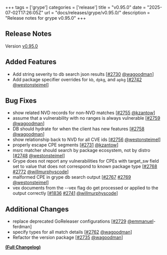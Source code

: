 +++
tags = ['grype']
categories = ['release']
title = "v0.95.0"
date = "2025-07-02T17:26:05Z"
url = "docs/releases/grype/v0.95.0/"
description = "Release notes for grype v0.95.0"
+++

## Release Notes

Version [v0.95.0](https://github.com/anchore/grype/releases/tag/v0.95.0)

## Added Features

- Add string severity to db search json results [[#2730](https://github.com/anchore/grype/pull/2730) [@wagoodman](https://github.com/wagoodman)]
- Add package specifier overrides for `kb`, `dpkg`, and `apkg` [[#2742](https://github.com/anchore/grype/pull/2742) [@westonsteimel](https://github.com/westonsteimel)]

## Bug Fixes

- show related NVD records for non-NVD matches [[#2755](https://github.com/anchore/grype/pull/2755) [@kzantow](https://github.com/kzantow)]
- assume that a vulnerability with no ranges is always vulnerable [[#2759](https://github.com/anchore/grype/pull/2759) [@wagoodman](https://github.com/wagoodman)]
- DB should hydrate for when the client has new features [[#2758](https://github.com/anchore/grype/pull/2758) [@wagoodman](https://github.com/wagoodman)]
- show relationship back to NVD for all CVE ids [[#2756](https://github.com/anchore/grype/pull/2756) [@westonsteimel](https://github.com/westonsteimel)]
- properly escape CPE segments [[#2731](https://github.com/anchore/grype/pull/2731) [@kzantow](https://github.com/kzantow)]
- msrc matcher should search by package ecosystem, not by distro [[#2748](https://github.com/anchore/grype/pull/2748) [@westonsteimel](https://github.com/westonsteimel)]
- Grype does not report any vulnerabilities for CPEs with target_sw field set to value that does not correspond to known package type [[#2768](https://github.com/anchore/grype/issues/2768) [#2772](https://github.com/anchore/grype/pull/2772) [@willmurphyscode](https://github.com/willmurphyscode)]
- malformed CPE in grype db search output [[#2767](https://github.com/anchore/grype/issues/2767) [#2769](https://github.com/anchore/grype/pull/2769) [@westonsteimel](https://github.com/westonsteimel)]
- vex documents from the --vex flag do get processed or applied to the output correctly [[#1836](https://github.com/anchore/grype/issues/1836) [#2741](https://github.com/anchore/grype/pull/2741) [@willmurphyscode](https://github.com/willmurphyscode)]

## Additional Changes

- replace deprecated GoReleaser configurations [[#2729](https://github.com/anchore/grype/pull/2729) [@emmanuel](https://github.com/emmanuel)-ferdman]
- specify types for all match details [[#2762](https://github.com/anchore/grype/pull/2762) [@wagoodman](https://github.com/wagoodman)]
- Refactor the version package [[#2735](https://github.com/anchore/grype/pull/2735) [@wagoodman](https://github.com/wagoodman)]

**[(Full Changelog)](https://github.com/anchore/grype/compare/v0.94.0...v0.95.0)**
